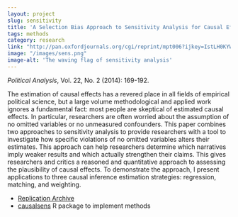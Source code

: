 ```yaml
---
layout: project
slug: sensitivity
title: 'A Selection Bias Approach to Sensitivity Analysis for Causal Effects'
tags: methods
category: research
link: "http://pan.oxfordjournals.org/cgi/reprint/mpt006?ijkey=IstLH0KYWM4sVCe&keytype=ref"
image: "/images/sens.png"
image-alt: 'The waving flag of sensitivity analysis'
---
```

*Political Analysis*, Vol. 22, No. 2 (2014): 169-192.

The estimation of causal effects has a revered place in all fields of
empirical political science, but a large volume methodological and
applied work ignores a fundamental fact: most people are skeptical of
estimated causal effects. In particular, researchers are often worried
about the assumption of no omitted variables or no unmeasured
confounders. This paper combines two approaches to sensitivity
analysis to provide researchers with a tool to investigate how
specific violations of no omitted variables alters their
estimates. This approach can help researchers determine which
narratives imply weaker results and which actually strengthen their
claims. This gives researchers and critics a reasoned and quantitative
approach to assessing the plausibility of causal effects. To
demonstrate the approach, I present applications to three causal
inference estimation strategies: regression, matching, and weighting.
  
* [Replication Archive][dvn]
* [causalsens][package] R package to implement methods
 
[sens]:  http://www.mattblackwell.org/files/papers/sens.pdf
[dvn]: http://hdl.handle.net/1902.1/21131
[package]: /software/causalsens/
